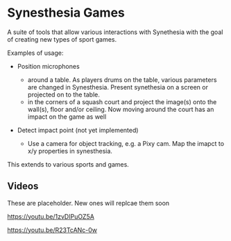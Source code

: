 # Synesthesia Games

A suite of tools that allow various interactions with Synethesia with the goal of creating new types of sport games.

Examples of usage: 
- Position microphones
  - around a table. As players drums on the table, various parameters are changed in Synesthesia. Present synethesia on a screen or projected on to the table.
  - in the corners of a squash court and project the image(s) onto the wall(s), floor and/or ceiling. Now moving around the court has an impact on the game as well

- Detect impact point (not yet implemented)
  - Use a camera for object tracking, e.g. a Pixy cam. Map the imapct to x/y properties in synesthesia.

This extends to various sports and games. 

## Videos
These are placeholder. New ones will replcae them soon

https://youtu.be/1zvDIPuOZ5A

https://youtu.be/R23TcANc-0w
